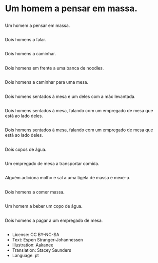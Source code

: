 # Um homem a pensar em massa.

##
Um homem a pensar em massa.

##
Dois homens a falar.

##
Dois homens a caminhar.

##
Dois homens em frente a uma banca de noodles.

##
Dois homens a caminhar para uma mesa.

##
Dois homens sentados à mesa e um deles com a mão levantada.

##
Dois homens sentados à mesa, falando com um empregado de mesa que está ao lado deles.

##
Dois homens sentados à mesa, falando com um empregado de mesa que está ao lado deles.

##
Dois copos de água.

##
Um empregado de mesa a transportar comida.

##
Alguém adiciona molho e sal a uma tigela de massa e mexe-a.

##
Dois homens a comer massa.

##
Um homem a beber um copo de água.

##
Dois homens a pagar a um empregado de mesa.

##
* License: CC BY-NC-SA
* Text: Espen Stranger-Johannessen
* Illustration: Aakanee
* Translation: Stacey Saunders
* Language: pt
